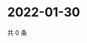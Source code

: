 # 2022-01-30

共 0 条

<!-- BEGIN WEIBO -->
<!-- 最后更新时间 Sun Jan 30 2022 14:16:21 GMT+0800 (China Standard Time) -->

<!-- END WEIBO -->

